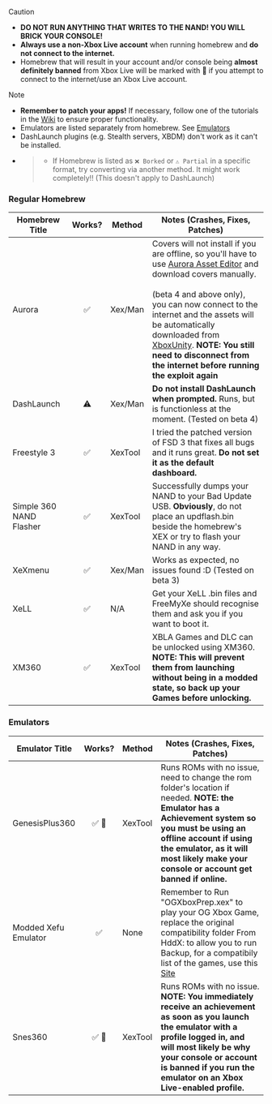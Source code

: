 > [!CAUTION]
> - **DO NOT RUN ANYTHING THAT WRITES TO THE NAND! YOU WILL BRICK YOUR CONSOLE!**
> - **Always use a non-Xbox Live account** when running homebrew and **do not connect to the internet.**
> - Homebrew that will result in your account and/or console being **almost definitely banned** from Xbox Live will be marked with 👤 if you attempt to connect to the internet/use an Xbox Live account.

> [!NOTE]
> - **Remember to patch your apps!** If necessary, follow one of the tutorials in the [Wiki](https://github.com/XDanfr/FMX-Compatibility/wiki) to ensure proper functionality.
> - Emulators are listed separately from homebrew. See [Emulators](#emulators)
> - DashLaunch plugins (e.g. Stealth servers, XBDM) don't work as it can't be installed.
> - > - If Homebrew is listed as `❌ Borked` or `⚠️ Partial` in a specific format, try converting via another method. It might work completely!! (This doesn't apply to DashLaunch)

### Regular Homebrew

| Homebrew Title          | Works? | Method | Notes (Crashes, Fixes, Patches)                                                                                                                                           |
|-------------------------|:------:|--------|---------------------------------------------------------------------------------------------------------------------------------------------------------------------------|
| Aurora                  |   ✅   | Xex/Man | Covers will not install if you are offline, so you'll have to use [Aurora Asset Editor](https://github.com/XboxUnity/AuroraAssetEditor/) and download covers manually.<br><br>(beta 4 and above only), you can now connect to the internet and the assets will be automatically downloaded from [XboxUnity](http://xboxunity.net). **NOTE: You still need to disconnect from the internet before running the exploit again**                                                                                                                                                                                                                 |
| DashLaunch              |   ⚠️   | Xex/Man | **Do not install DashLaunch when prompted.** Runs, but is functionless at the moment. (Tested on beta 4)                                                                 |
| Freestyle 3             |   ✅   | XexTool | I tried the patched version of FSD 3 that fixes all bugs and it runs great. **Do not set it as the default dashboard.**                                                  |
| Simple 360 NAND Flasher |   ✅   | XexTool | Successfully dumps your NAND to your Bad Update USB. **Obviously**, do not place an updflash.bin beside the homebrew's XEX or try to flash your NAND in any way.         |
| XeXmenu                 |   ✅   | Xex/Man | Works as expected, no issues found :D (Tested on beta 3)                                                                                                                 |
| XeLL                    |   ✅   |   N/A   | Get your XeLL .bin files and FreeMyXe should recognise them and ask you if you want to boot it.                                                                          |
| XM360                   |   ✅   | XexTool | XBLA Games and DLC can be unlocked using XM360. **NOTE: This will prevent them from launching without being in a modded state, so back up your Games before unlocking.** |

### Emulators
| Emulator Title          | Works? | Method | Notes (Crashes, Fixes, Patches)                                                                                                                                           |
|-------------------------|:------:|--------|---------------------------------------------------------------------------------------------------------------------------------------------------------------------------|
| GenesisPlus360          |   ✅ 👤   | XexTool | Runs ROMs with no issue, need to change the rom folder's location if needed. **NOTE: the Emulator has a Achievement system so you must be using an offline account if using the emulator, as it will most likely make your console or account get banned if online.**                                                                                                                                   |
| Modded Xefu Emulator    |  ✅  | None | Remember to Run "OGXboxPrep.xex" to play your OG Xbox Game, replace the original compatibility folder From HddX: to allow you to run Backup, for a compatibily list of the games, use this [Site](https://consolemods.org/wiki/Xbox_360:Original_Xbox_Games_Compatibility_List#Compatibility_List)                                                                                                            |
| Snes360                 |   ✅ 👤   | XexTool | Runs ROMs with no issue. **NOTE: You immediately receive an achievement as soon as you launch the emulator with a profile logged in, and will most likely be why your console or account is banned if you run the emulator on an Xbox Live-enabled profile.**                                                                                                                                            |

